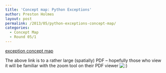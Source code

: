 ```yaml
---
title: 'Concept map: Python Exceptions'
author: Preston Holmes
layout: post
permalink: /2013/05/python-exceptions-concept-map/
categories:
  - Concept Map
  - Round 05/1
---
```

[exception concept map][1]

The above link is to a rather large (spatially) PDF &#8211; hopefully those who view it will be familiar with the zoom tool on their PDF viewer <img src="http://localhost:8080/wp-includes/images/smilies/icon_smile.gif" alt=":)" class="wp-smiley" />

 [1]: http://teaching.software-carpentry.org/wp-content/uploads/2013/05/exception-concept-map.pdf